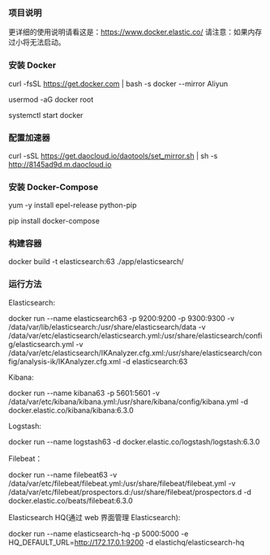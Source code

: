 ### 项目说明

更详细的使用说明请看这是：https://www.docker.elastic.co/ 请注意：如果内存过小将无法启动。

### 安装 Docker

curl -fsSL https://get.docker.com | bash -s docker --mirror Aliyun

usermod -aG docker  root

systemctl start docker

### 配置加速器

curl -sSL https://get.daocloud.io/daotools/set_mirror.sh | sh -s http://8145ad9d.m.daocloud.io

### 安装 Docker-Compose

yum -y install epel-release python-pip

pip install docker-compose

### 构建容器

docker build -t elasticsearch:63 ./app/elasticsearch/

### 运行方法

Elasticsearch:

docker run --name elasticsearch63 -p 9200:9200 -p 9300:9300 -v /data/var/lib/elasticsearch:/usr/share/elasticsearch/data -v /data/var/etc/elasticsearch/elasticsearch.yml:/usr/share/elasticsearch/config/elasticsearch.yml -v /data/var/etc/elasticsearch/IKAnalyzer.cfg.xml:/usr/share/elasticsearch/config/analysis-ik/IKAnalyzer.cfg.xml -d elasticsearch:63

Kibana:

docker run --name kibana63 -p 5601:5601 -v /data/var/etc/kibana/kibana.yml:/usr/share/kibana/config/kibana.yml -d docker.elastic.co/kibana/kibana:6.3.0

Logstash:

docker run --name logstash63 -d docker.elastic.co/logstash/logstash:6.3.0

Filebeat：

docker run --name filebeat63 -v /data/var/etc/filebeat/filebeat.yml:/usr/share/filebeat/filebeat.yml -v /data/var/etc/filebeat/prospectors.d:/usr/share/filebeat/prospectors.d -d docker.elastic.co/beats/filebeat:6.3.0

Elasticsearch HQ(通过 web 界面管理 Elasticsearch):

docker run --name elasticsearch-hq -p 5000:5000 -e HQ_DEFAULT_URL=http://172.17.0.1:9200 -d elastichq/elasticsearch-hq
